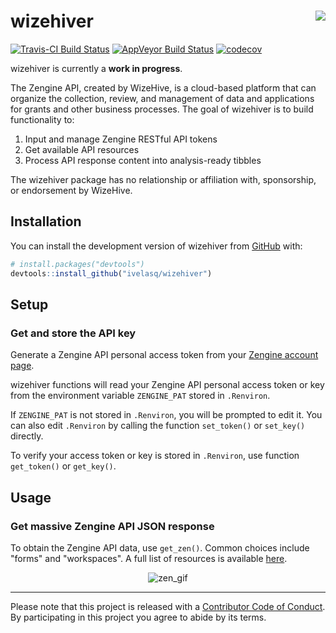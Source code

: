
<!-- README.md is generated from README.Rmd. Please edit that file -->
wizehiver <img src= "https://image.ibb.co/hkekzT/hex_Sticker_nospot_copy.png" align = "right" />
================================================================================================

[![Travis-CI Build Status](https://travis-ci.org/ivelasq/wizehiver.svg?branch=master)](https://travis-ci.org/ivelasq/wizehiver) [![AppVeyor Build Status](https://ci.appveyor.com/api/projects/status/github/ivelasq/wizehiver?branch=master&svg=true)](https://ci.appveyor.com/project/ivelasq/wizehiver) [![codecov](https://codecov.io/gh/ivelasq/wizehiver/branch/master/graph/badge.svg)](https://codecov.io/gh/ivelasq/wizehiver)

wizehiver is currently a **work in progress**.

The Zengine API, created by WizeHive, is a cloud-based platform that can organize the collection, review, and management of data and applications for grants and other business processes. The goal of wizehiver is to build functionality to:

1.  Input and manage Zengine RESTful API tokens
2.  Get available API resources
3.  Process API response content into analysis-ready tibbles

The wizehiver package has no relationship or affiliation with, sponsorship, or endorsement by WizeHive.

Installation
------------

You can install the development version of wizehiver from [GitHub](https://github.com/) with:

``` r
# install.packages("devtools")
devtools::install_github("ivelasq/wizehiver")
```

Setup
-----

### Get and store the API key

Generate a Zengine API personal access token from your [Zengine account page](https://platform.zenginehq.com/account/developer).

wizehiver functions will read your Zengine API personal access token or key from the environment variable `ZENGINE_PAT` stored in `.Renviron`.

If `ZENGINE_PAT` is not stored in `.Renviron`, you will be prompted to edit it. You can also edit `.Renviron` by calling the function `set_token()` or `set_key()` directly.

To verify your access token or key is stored in `.Renviron`, use function `get_token()` or `get_key()`.

Usage
-----

### Get massive Zengine API JSON response

To obtain the Zengine API data, use `get_zen()`. Common choices include "forms" and "workspaces". A full list of resources is available [here](https://zenginehq.github.io/developers/rest-api/resources/).

<p align="center">
<img src="https://media.giphy.com/media/pkzecz3ucmVaw/giphy.gif" alt="zen_gif">
</p>

------------------------------------------------------------------------

Please note that this project is released with a [Contributor Code of Conduct](CODE_OF_CONDUCT.md). By participating in this project you agree to abide by its terms.
